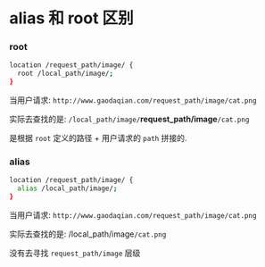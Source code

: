 # alias 和 root 区别

### root

```bash
location /request_path/image/ {
  root /local_path/image/;
}
```

当用户请求: `http://www.gaodaqian.com/request_path/image/cat.png`

实际去查找的是: `/local_path/image/`**request_path/image**`/cat.png`

是根据 `root` 定义的路径 + 用户请求的 `path` 拼接的.

### alias

```bash
location /request_path/image/ {
  alias /local_path/image/;
}
```

当用户请求: `http://www.gaodaqian.com/request_path/image/cat.png`

实际去查找的是: /local_path/image`/cat.png`

没有去寻找 `request_path/image` 层级